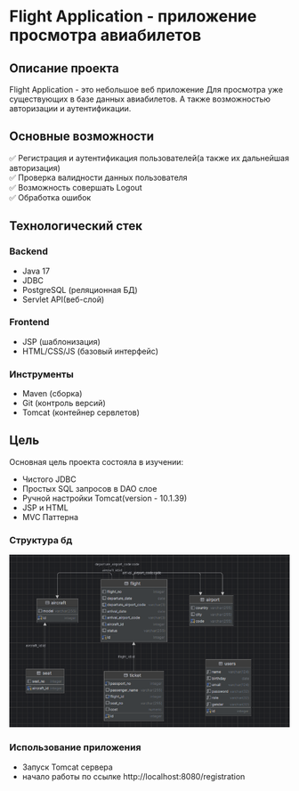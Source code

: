 # Flight Application - приложение просмотра авиабилетов
## Описание проекта
Flight Application - это небольшое веб приложение
Для просмотра уже существующих в базе данных авиабилетов. А также возможностью
авторизации и аутентификации.

## Основные возможности
✅ Регистрация и аутентификация пользователей(а также их дальнейшая авторизация)\
✅ Проверка валидности данных пользователя\
✅ Возможность совершать Logout\
✅ Обработка ошибок

## Технологический стек
### Backend
- Java 17
- JDBC
- PostgreSQL (реляционная БД)
- Servlet API(веб-слой)

### Frontend
- JSP (шаблонизация)
- HTML/CSS/JS (базовый интерфейс)

### Инструменты
- Maven (сборка)
- Git (контроль версий)
- Tomcat (контейнер сервлетов)

## Цель
Основная цель проекта состояла в изучении:
- Чистого JDBC
- Простых SQL запросов в DAO слое
- Ручной настройки Tomcat(version - 10.1.39)
- JSP и HTML
- MVC Паттерна

### Структура бд

<img src="src/pages/dbDiagrams.png">

### Использование приложения
- Запуск Tomcat сервера
- начало работы по ссылке http://localhost:8080/registration